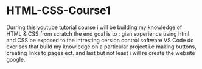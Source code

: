 # HTML-CSS-Course1
Durring this youtube tutorial course i will be building my knowledge of HTML & CSS from scratch 
the end goal is to : 
gian experience using html and CSS
be exposed to the intresting cersion control software VS Code 
do exerises that build my knowledge on a particular project i.e making buttons, creating links to pages ect. 
and last but not least i will re create the website google.
